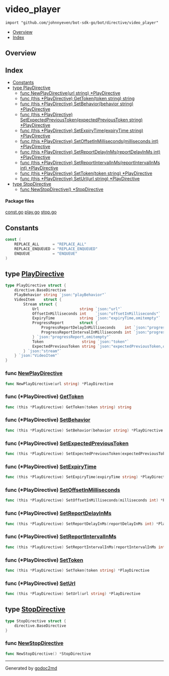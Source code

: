 

# video_player
`import "github.com/johnnyeven/bot-sdk-go/bot/directive/video_player"`

* [Overview](#pkg-overview)
* [Index](#pkg-index)

## <a name="pkg-overview">Overview</a>



## <a name="pkg-index">Index</a>
* [Constants](#pkg-constants)
* [type PlayDirective](#PlayDirective)
  * [func NewPlayDirective(url string) *PlayDirective](#NewPlayDirective)
  * [func (this *PlayDirective) GetToken(token string) string](#PlayDirective.GetToken)
  * [func (this *PlayDirective) SetBehavior(behavior string) *PlayDirective](#PlayDirective.SetBehavior)
  * [func (this *PlayDirective) SetExpectedPreviousToken(expectedPreviousToken string) *PlayDirective](#PlayDirective.SetExpectedPreviousToken)
  * [func (this *PlayDirective) SetExpiryTime(expiryTime string) *PlayDirective](#PlayDirective.SetExpiryTime)
  * [func (this *PlayDirective) SetOffsetInMilliseconds(milliseconds int) *PlayDirective](#PlayDirective.SetOffsetInMilliseconds)
  * [func (this *PlayDirective) SetReportDelayInMs(reportDelayInMs int) *PlayDirective](#PlayDirective.SetReportDelayInMs)
  * [func (this *PlayDirective) SetReportIntervalInMs(reportIntervalInMs int) *PlayDirective](#PlayDirective.SetReportIntervalInMs)
  * [func (this *PlayDirective) SetToken(token string) *PlayDirective](#PlayDirective.SetToken)
  * [func (this *PlayDirective) SetUrl(url string) *PlayDirective](#PlayDirective.SetUrl)
* [type StopDirective](#StopDirective)
  * [func NewStopDirective() *StopDirective](#NewStopDirective)


#### <a name="pkg-files">Package files</a>
[const.go](/src/github.com/johnnyeven/bot-sdk-go/bot/directive/video_player/const.go) [play.go](/src/github.com/johnnyeven/bot-sdk-go/bot/directive/video_player/play.go) [stop.go](/src/github.com/johnnyeven/bot-sdk-go/bot/directive/video_player/stop.go) 


## <a name="pkg-constants">Constants</a>
``` go
const (
    REPLACE_ALL      = "REPLACE_ALL"
    REPLACE_ENQUEUED = "REPLACE_ENQUEUED"
    ENQUEUE          = "ENQUEUE"
)
```




## <a name="PlayDirective">type</a> [PlayDirective](/src/target/play.go?s=193:930#L13)
``` go
type PlayDirective struct {
    directive.BaseDirective
    PlayBehavior string `json:"playBehavior"`
    VideoItem    struct {
        Stream struct {
            Url                  string `json:"url"`
            OffsetInMilliseconds int    `json:"offsetInMilliseconds"`
            ExpiryTime           string `json:"expiryTime,omitempty"`
            ProgressReport       struct {
                ProgressReportDelayInMilliseconds    int `json:"progressReportDelayInMilliseconds,omitempty"`
                ProgressReportIntervalInMilliseconds int `json:"progressReportIntervalInMilliseconds,omitempty"`
            } `json:"progressReport,omitempty"`
            Token                 string `json:"token"`
            ExpectedPreviousToken string `json:"expectedPreviousToken,omitempty"`
        } `json:"stream"`
    } `json:"VideoItem"`
}
```






### <a name="NewPlayDirective">func</a> [NewPlayDirective](/src/target/play.go?s=932:980#L31)
``` go
func NewPlayDirective(url string) *PlayDirective
```




### <a name="PlayDirective.GetToken">func</a> (\*PlayDirective) [GetToken](/src/target/play.go?s=1503:1559#L55)
``` go
func (this *PlayDirective) GetToken(token string) string
```



### <a name="PlayDirective.SetBehavior">func</a> (\*PlayDirective) [SetBehavior](/src/target/play.go?s=1218:1288#L41)
``` go
func (this *PlayDirective) SetBehavior(behavior string) *PlayDirective
```



### <a name="PlayDirective.SetExpectedPreviousToken">func</a> (\*PlayDirective) [SetExpectedPreviousToken](/src/target/play.go?s=2406:2502#L84)
``` go
func (this *PlayDirective) SetExpectedPreviousToken(expectedPreviousToken string) *PlayDirective
```



### <a name="PlayDirective.SetExpiryTime">func</a> (\*PlayDirective) [SetExpiryTime](/src/target/play.go?s=1874:1948#L69)
``` go
func (this *PlayDirective) SetExpiryTime(expiryTime string) *PlayDirective
```



### <a name="PlayDirective.SetOffsetInMilliseconds">func</a> (\*PlayDirective) [SetOffsetInMilliseconds](/src/target/play.go?s=1713:1796#L64)
``` go
func (this *PlayDirective) SetOffsetInMilliseconds(milliseconds int) *PlayDirective
```



### <a name="PlayDirective.SetReportDelayInMs">func</a> (\*PlayDirective) [SetReportDelayInMs](/src/target/play.go?s=2014:2095#L74)
``` go
func (this *PlayDirective) SetReportDelayInMs(reportDelayInMs int) *PlayDirective
```



### <a name="PlayDirective.SetReportIntervalInMs">func</a> (\*PlayDirective) [SetReportIntervalInMs](/src/target/play.go?s=2204:2291#L79)
``` go
func (this *PlayDirective) SetReportIntervalInMs(reportIntervalInMs int) *PlayDirective
```



### <a name="PlayDirective.SetToken">func</a> (\*PlayDirective) [SetToken](/src/target/play.go?s=1383:1447#L50)
``` go
func (this *PlayDirective) SetToken(token string) *PlayDirective
```



### <a name="PlayDirective.SetUrl">func</a> (\*PlayDirective) [SetUrl](/src/target/play.go?s=1601:1661#L59)
``` go
func (this *PlayDirective) SetUrl(url string) *PlayDirective
```



## <a name="StopDirective">type</a> [StopDirective](/src/target/stop.go?s=80:134#L7)
``` go
type StopDirective struct {
    directive.BaseDirective
}
```






### <a name="NewStopDirective">func</a> [NewStopDirective](/src/target/stop.go?s=136:174#L11)
``` go
func NewStopDirective() *StopDirective
```








- - -
Generated by [godoc2md](http://godoc.org/github.com/davecheney/godoc2md)
